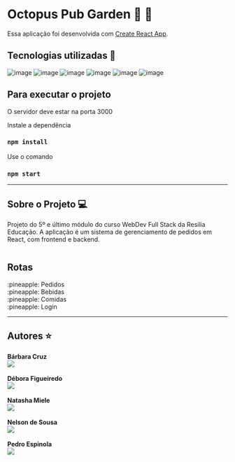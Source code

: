 # Octopus Pub Garden :pineapple: :tropical_drink:

Essa aplicação foi desenvolvida com [Create React App](https://github.com/facebook/create-react-app).

## Tecnologias utilizadas :rocket:
![image](https://img.shields.io/badge/React-20232A?style=for-the-badge&logo=react&logoColor=61DAFB)  ![image](https://img.shields.io/badge/Vercel-000000?style=for-the-badge&logo=vercel&logoColor=white)  ![image](https://img.shields.io/badge/CSS3-1572B6?style=for-the-badge&logo=css3&logoColor=white)  ![image](https://img.shields.io/badge/GIT-E44C30?style=for-the-badge&logo=git&logoColor=white)  ![image](https://img.shields.io/badge/GitHub-100000?style=for-the-badge&logo=github&logoColor=white)  ![image](https://img.shields.io/badge/Heroku-430098?style=for-the-badge&logo=heroku&logoColor=white) 


## Para executar o projeto
<p>O servidor deve estar na porta 3000</p>

Instale a dependência 
### `npm install`

Use o comando

### `npm start`

---

## Sobre o Projeto :computer:
<p>Projeto do 5º e último módulo do curso WebDev Full Stack da Resilia Educação. A aplicação é um sistema de gerenciamento de pedidos em React, com frontend e backend.</p>

<img src="https://user-images.githubusercontent.com/88165788/149208996-e0cb7690-6c01-48e4-aee6-34502c86683a.png" width="" alt=""> 
 </div>

## Rotas
<p>
:pineapple: Pedidos <br>
:pineapple: Bebidas <br>
:pineapple: Comidas <br>
:pineapple: Login <br>
 </p>
 
 ---
 
 ## Autores :star: 
 <strong>Bárbara Cruz</strong><br>
 <a target='_blank' href="https://www.linkedin.com/in/b%C3%A1rbara-cruz-228552199/"><img src="https://img.shields.io/badge/LinkedIn-0077B5?style=for-the-badge&logo=linkedin&logoColor=white"></a><br><br>
  <strong>Débora Figueiredo</strong><br>
  <a target='_blank' href="https://www.linkedin.com/in/debora-figueiredo-305743133/"><img src="https://img.shields.io/badge/LinkedIn-0077B5?style=for-the-badge&logo=linkedin&logoColor=white"></a><br><br>
  <strong>Natasha Miele</strong><br>
  <a target='_blank' href="https://www.linkedin.com/in/natashamiele/"><img src="https://img.shields.io/badge/LinkedIn-0077B5?style=for-the-badge&logo=linkedin&logoColor=white"></a><br><br>
  <strong>Nelson de Sousa</strong><br>
   <a target='_blank' href="https://www.linkedin.com/in/nelsonssoares/"><img src="https://img.shields.io/badge/LinkedIn-0077B5?style=for-the-badge&logo=linkedin&logoColor=white"></a><br><br>
   <strong>Pedro Espinola</strong><br>
   <a target='_blank' href="https://www.linkedin.com/in/pedro-espinola-3028a821a/"><img src="https://img.shields.io/badge/LinkedIn-0077B5?style=for-the-badge&logo=linkedin&logoColor=white"></a><br><br>
   






